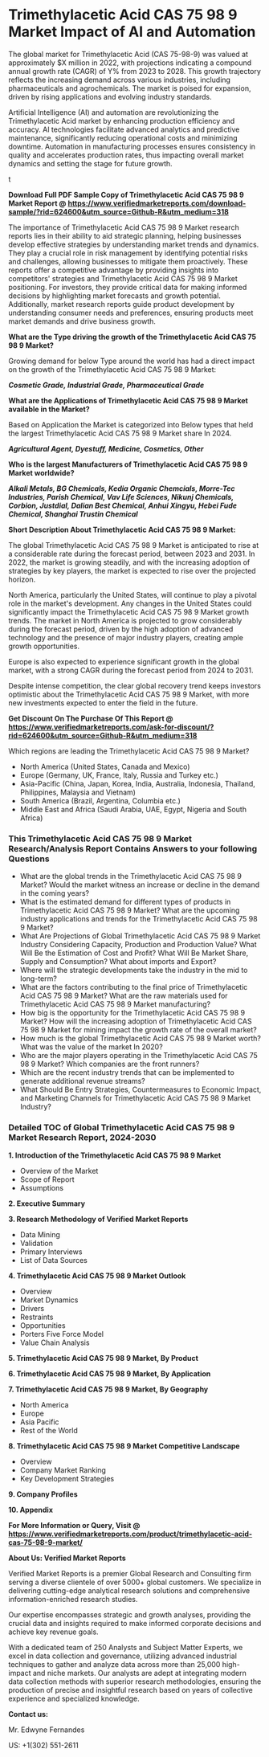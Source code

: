 <meta name="title" content="Global  Trimethylacetic Acid CAS 75 98 9 Market Impact of AI and Automation"><meta name="description" content="  The global market for Trimethylacetic Acid (CAS 75-98-9) was valued at approximately $X million in 2022, with projections indicating a compound annual growth rate (C"><meta name="title" content=" Trimethylacetic Acid CAS 75 98 9 Market Size, Share, Scope, Trends, Growth, Opportunities, Analysis, Forecast"> <h1>Trimethylacetic Acid CAS 75 98 9 Market Impact of AI and Automation</h1> <p>The global market for Trimethylacetic Acid (CAS 75-98-9) was valued at approximately $X million in 2022, with projections indicating a compound annual growth rate (CAGR) of Y% from 2023 to 2028. This growth trajectory reflects the increasing demand across various industries, including pharmaceuticals and agrochemicals. The market is poised for expansion, driven by rising applications and evolving industry standards.</p> <p>Artificial Intelligence (AI) and automation are revolutionizing the Trimethylacetic Acid market by enhancing production efficiency and accuracy. AI technologies facilitate advanced analytics and predictive maintenance, significantly reducing operational costs and minimizing downtime. Automation in manufacturing processes ensures consistency in quality and accelerates production rates, thus impacting overall market dynamics and setting the stage for future growth.</p> t</p><p id="" class=""><strong>Download Full PDF Sample Copy of Trimethylacetic Acid CAS 75 98 9 Market Report @ <a href="https://www.verifiedmarketreports.com/download-sample/?rid=624600&utm_source=Github-R&utm_medium=318" target="_blank">https://www.verifiedmarketreports.com/download-sample/?rid=624600&utm_source=Github-R&utm_medium=318</a></strong></p><p>The importance of&nbsp;Trimethylacetic Acid CAS 75 98 9 Market research reports lies in their ability to aid strategic planning, helping businesses develop effective strategies by understanding market trends and dynamics. They play a crucial role in risk management by identifying potential risks and challenges, allowing businesses to mitigate them proactively. These reports offer a competitive advantage by providing insights into competitors' strategies and Trimethylacetic Acid CAS 75 98 9 Market positioning. For investors, they provide critical data for making informed decisions by highlighting market forecasts and growth potential. Additionally, market research reports guide product development by understanding consumer needs and preferences, ensuring products meet market demands and drive business growth.</p><p><strong>What are the&nbsp;Type driving the growth of the Trimethylacetic Acid CAS 75 98 9 Market?</strong></p><p id="" class="">Growing demand for below Type around the world has had a direct impact on the growth of the Trimethylacetic Acid CAS 75 98 9 Market:</p><em><strong>Cosmetic Grade, Industrial Grade, Pharmaceutical Grade</strong></em></p><strong>What are the&nbsp;Applications&nbsp;of Trimethylacetic Acid CAS 75 98 9 Market available in the Market?</strong></p><p id="" class="">Based on Application the Market is categorized into Below types that held the largest Trimethylacetic Acid CAS 75 98 9 Market share In 2024.</p><em><strong>Agricultural Agent, Dyestuff, Medicine, Cosmetics, Other</strong></em></p><strong>Who is the largest Manufacturers of Trimethylacetic Acid CAS 75 98 9 Market worldwide?</strong></p><p><em><strong>Alkali Metals, BG Chemicals, Kedia Organic Chemcials, Morre-Tec Industries, Parish Chemical, Vav Life Sciences, Nikunj Chemicals, Corbion, Justdial, Dalian Best Chemical, Anhui Xingyu, Hebei Fude Chemical, Shanghai Trustin Chemical</strong></em></p><p id="" class=""><strong>Short Description About Trimethylacetic Acid CAS 75 98 9 Market:</strong></p><p>The global Trimethylacetic Acid CAS 75 98 9 Market is anticipated to rise at a considerable rate during the forecast period, between 2023 and 2031. In 2022, the market is growing steadily, and with the increasing adoption of strategies by key players, the market is expected to rise over the projected horizon.</p><p>North America, particularly the United States, will continue to play a pivotal role in the market's development. Any changes in the United States could significantly impact the Trimethylacetic Acid CAS 75 98 9 Market growth trends. The market in North America is projected to grow considerably during the forecast period, driven by the high adoption of advanced technology and the presence of major industry players, creating ample growth opportunities.</p><p>Europe is also expected to experience significant growth in the global market, with a strong CAGR during the forecast period from 2024 to 2031.</p><p>Despite intense competition, the clear global recovery trend keeps investors optimistic about the Trimethylacetic Acid CAS 75 98 9 Market, with more new investments expected to enter the field in the future.</p><p id="" class=""><strong>Get Discount On The Purchase Of This Report @ <a href="https://www.verifiedmarketreports.com/ask-for-discount/?rid=624600&utm_source=Github-R&utm_medium=318" target="_blank">https://www.verifiedmarketreports.com/ask-for-discount/?rid=624600&utm_source=Github-R&utm_medium=318</a></strong></p>Which regions are leading the Trimethylacetic Acid CAS 75 98 9 Market?</p><ul><li>North America (United States, Canada and Mexico)</li><li>Europe (Germany, UK, France, Italy, Russia and Turkey etc.)</li><li>Asia-Pacific (China, Japan, Korea, India, Australia, Indonesia, Thailand, Philippines, Malaysia and Vietnam)</li><li>South America (Brazil, Argentina, Columbia etc.)</li><li>Middle East and Africa (Saudi Arabia, UAE, Egypt, Nigeria and South Africa)</li></ul><h3 id="" class="">This Trimethylacetic Acid CAS 75 98 9 Market Research/Analysis Report Contains Answers to your following Questions</h3><ul><li>What are the global trends in the Trimethylacetic Acid CAS 75 98 9 Market? Would the market witness an increase or decline in the demand in the coming years?</li><li>What is the estimated demand for different types of products in Trimethylacetic Acid CAS 75 98 9 Market? What are the upcoming industry applications and trends for the Trimethylacetic Acid CAS 75 98 9 Market?</li><li>What Are Projections of Global Trimethylacetic Acid CAS 75 98 9 Market Industry Considering Capacity, Production and Production Value? What Will Be the Estimation of Cost and Profit? What Will Be Market Share, Supply and Consumption? What about imports and Export?</li><li>Where will the strategic developments take the industry in the mid to long-term?</li><li>What are the factors contributing to the final price of Trimethylacetic Acid CAS 75 98 9 Market? What are the raw materials used for Trimethylacetic Acid CAS 75 98 9 Market manufacturing?</li><li>How big is the opportunity for the Trimethylacetic Acid CAS 75 98 9 Market? How will the increasing adoption of Trimethylacetic Acid CAS 75 98 9 Market for mining impact the growth rate of the overall market?</li><li>How much is the global Trimethylacetic Acid CAS 75 98 9 Market worth? What was the value of the market In 2020?</li><li>Who are the major players operating in the Trimethylacetic Acid CAS 75 98 9 Market? Which companies are the front runners?</li><li>Which are the recent industry trends that can be implemented to generate additional revenue streams?</li><li>What Should Be Entry Strategies, Countermeasures to Economic Impact, and Marketing Channels for Trimethylacetic Acid CAS 75 98 9 Market Industry?</li></ul><h3 id="" class="">Detailed TOC of Global Trimethylacetic Acid CAS 75 98 9 Market Research Report, 2024-2030</h3><p id="" class=""><strong>1. Introduction of the Trimethylacetic Acid CAS 75 98 9 Market</strong></p><ul><li>Overview of the Market</li><li>Scope of Report</li><li>Assumptions</li></ul><p id="" class=""><strong>2. Executive Summary</strong></p><p id="" class=""><strong>3. Research Methodology of Verified Market Reports</strong></p><ul><li>Data Mining</li><li>Validation</li><li>Primary Interviews</li><li>List of Data Sources</li></ul><p id="" class=""><strong>4. Trimethylacetic Acid CAS 75 98 9 Market Outlook</strong></p><ul><li>Overview</li><li>Market Dynamics</li><li>Drivers</li><li>Restraints</li><li>Opportunities</li><li>Porters Five Force Model</li><li>Value Chain Analysis</li></ul><p id="" class=""><strong>5. Trimethylacetic Acid CAS 75 98 9 Market, By Product</strong></p><p id="" class=""><strong>6. Trimethylacetic Acid CAS 75 98 9 Market, By Application</strong></p><p id="" class=""><strong>7. Trimethylacetic Acid CAS 75 98 9 Market, By Geography</strong></p><ul><li>North America</li><li>Europe</li><li>Asia Pacific</li><li>Rest of the World</li></ul><p id="" class=""><strong>8. Trimethylacetic Acid CAS 75 98 9 Market Competitive Landscape</strong></p><ul><li>Overview</li><li>Company Market Ranking</li><li>Key Development Strategies</li></ul><p id="" class=""><strong>9. Company Profiles</strong></p><p id="" class=""><strong>10. Appendix</strong></p><p id="" class=""><strong>For More Information or Query, Visit @ <a href="https://www.verifiedmarketreports.com/product/trimethylacetic-acid-cas-75-98-9-market/" target="_blank">https://www.verifiedmarketreports.com/product/trimethylacetic-acid-cas-75-98-9-market/</a></strong></p><p id="" class=""><strong>About Us: Verified Market Reports</strong></p><p id="" class="">Verified Market Reports is a premier Global Research and Consulting firm serving a diverse clientele of over 5000+ global customers. We specialize in delivering cutting-edge analytical research solutions and comprehensive information-enriched research studies.</p><p id="" class="">Our expertise encompasses strategic and growth analyses, providing the crucial data and insights required to make informed corporate decisions and achieve key revenue goals.</p><p id="" class="">With a dedicated team of 250 Analysts and Subject Matter Experts, we excel in data collection and governance, utilizing advanced industrial techniques to gather and analyze data across more than 25,000 high-impact and niche markets. Our analysts are adept at integrating modern data collection methods with superior research methodologies, ensuring the production of precise and insightful research based on years of collective experience and specialized knowledge.</p><p id="" class=""><strong>Contact us:</strong></p><p id="" class="">Mr. Edwyne Fernandes</p><p id="" class="">US: +1(302) 551-2611</p>